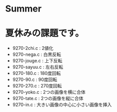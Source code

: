 # Summer

# 夏休みの課題です。
- 9270-2chi.c : 2値化
- 9270-nega.c : 白黒反転
- 9270-jouge.c : 上下反転
- 9270-sayuu.c : 左右反転
- 9270-180.c : 180度回転
- 9270-90.c : 90度回転
- 9270-270.c : 270度回転
- 9270-yoko.c : 2つの画像を横に合体
- 9270-tate.c : 2つの画像を縦に合体
- 9270-in.c : 大きい画像の中心に小さい画像を挿入
